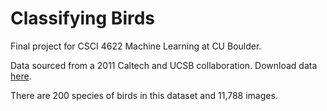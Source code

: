 # Classifying Birds
Final project for CSCI 4622 Machine Learning at CU Boulder.  

Data sourced from a 2011 Caltech and UCSB collaboration. Download data [here](http://www.vision.caltech.edu/visipedia/CUB-200-2011.html).  

There are 200 species of birds in this dataset and 11,788 images. 